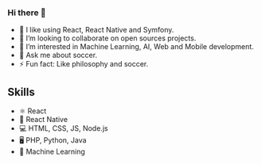 ### Hi there 👋 

- 🌱 I like using React, React Native and Symfony.
- 👯 I’m looking to collaborate on open sources projects.
- 🤔 I’m interested in Machine Learning, AI, Web and Mobile development.
- 💬 Ask me about soccer.
- ⚡ Fun fact: Like philosophy and soccer.

## Skills 
* ⚛ React
* 📱 React Native
* 💻 HTML, CSS, JS, Node.js
* 🖥 PHP, Python, Java
* 🧮 Machine Learning 

